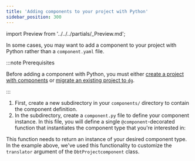 ```yaml
---
title: 'Adding components to your project with Python'
sidebar_position: 300
---
```


import Preview from '../../../partials/\_Preview.md';

<Preview />

In some cases, you may want to add a component to your project with Python rather than a `component.yaml` file.

:::note Prerequisites

Before adding a component with Python, you must either [create a project with components](/guides/labs/components/building-pipelines-with-components/creating-a-project-with-components) or [migrate an existing project to `dg`](/guides/labs/dg/incrementally-adopting-dg/migrating-project).

:::

1. First, create a new subdirectory in your `components/` directory to contain the component definition.
2. In the subdirectory, create a `component.py` file to define your component instance. In this file, you will define a single `@component`-decorated function that instantiates the component type that you're interested in:

<CodeExample path="docs_beta_snippets/docs_beta_snippets/guides/components/python-components/component.py" language="python" />

This function needs to return an instance of your desired component type. In the example above, we've used this functionality to customize the `translator` argument of the `DbtProjectcomponent` class.
